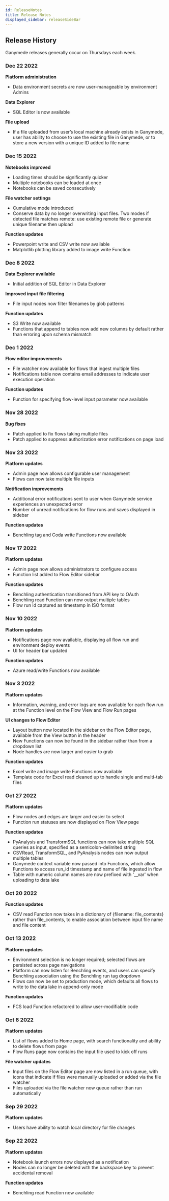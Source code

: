 ```yaml
---
id: ReleaseNotes
title: Release Notes
displayed_sidebar: releaseSideBar
---
```


## Release History

Ganymede releases generally occur on Thursdays each week.

### Dec 22 2022

**Platform administration**
- Data environment secrets are now user-manageable by environment Admins

**Data Explorer**
- SQL Editor is now available

**File upload**
- If a file uploaded from user’s local machine already exists in Ganymede, user has ability to choose to use the existing file in Ganymede, or to store a new version with a unique ID added to file name


### Dec 15 2022

**Notebooks improved**
- Loading times should be significantly quicker
- Multiple notebooks can be loaded at once
- Notebooks can be saved consecutively

**File watcher settings**
- Cumulative mode introduced
- Conserve data by no longer overwriting input files. Two modes if detected file matches remote: use existing remote file or generate unique filename then upload

**Function updates**
- Powerpoint write and CSV write now available
- Matplotlib plotting library added to image write Function

### Dec 8 2022

**Data Explorer available**
- Initial addition of SQL Editor in Data Explorer

**Improved input file filtering**
- File input nodes now filter filenames by glob patterns

**Function updates**
- S3 Write now available
- Functions that append to tables now add new columns by default rather than erroring upon schema mismatch

### Dec 1 2022

**Flow editor improvements**
- File watcher now available for flows that ingest multiple files
- Notifications table now contains email addresses to indicate user execution operation

**Function updates**
- Function for specifying flow-level input parameter now available

### Nov 28 2022

**Bug fixes**
- Patch applied to fix flows taking multiple files
- Patch applied to suppress authorization error notifications on page load

### Nov 23 2022

**Platform updates**
- Admin page now allows configurable user management
- Flows can now take multiple file inputs

**Notification improvements**
- Additional error notifications sent to user when Ganymede service experiences an unexpected error
- Number of unread notifications for flow runs and saves displayed in sidebar

**Function updates**
- Benchling tag and Coda write Functions now available

### Nov 17 2022

**Platform updates**
- Admin page now allows administrators to configure access
- Function list added to Flow Editor sidebar

**Function updates**
- Benchling authentication transitioned from API key to OAuth
- Benchling read Function can now output multiple tables
- Flow run id captured as timestamp in ISO format

### Nov 10 2022

**Platform updates**
- Notifications page now available, displaying all flow run and environment deploy events
- UI for header bar updated

**Function updates**
- Azure read/write Functions now available

### Nov 3 2022

**Platform updates**
- Information, warning, and error logs are now available for each flow run at the Function level on the Flow View and Flow Run pages

**UI changes to Flow Editor**
- Layout button now located in the sidebar on the Flow Editor page, available from the View button in the header
- New Functions can now be found in the sidebar rather than from a dropdown list
- Node handles are now larger and easier to grab

**Function updates**
- Excel write and image write Functions now available
- Template code for Excel read cleaned up to handle single and multi-tab files

### Oct 27 2022

**Platform updates**
- Flow nodes and edges are larger and easier to select
- Function run statuses are now displayed on Flow View page

**Function updates**
- PyAnalysis and TransformSQL functions can now take multiple SQL queries as input, specified as a semicolon-delimited string
- CSVRead, TransformSQL, and PyAnalysis nodes can now output multiple tables
- Ganymede context variable now passed into Functions, which allow Functions to access run_id timestamp and name of file ingested in flow
- Table with numeric column names are now prefixed with '__var' when uploading to data lake

### Oct 20 2022

**Function updates**
- CSV read Function now takes in a dictionary of {filename: file_contents} rather than file_contents, to enable association between input file name and file content

### Oct 13 2022

**Platform updates**
- Environment selection is no longer required; selected flows are persisted across page navigations
- Platform can now listen for Benchling events, and users can specify Benchling association using the Benchling run tag dropdown
- Flows can now be set to production mode, which defaults all flows to write to the data lake in append-only mode

**Function updates**
- FCS load Function refactored to allow user-modifiable code

### Oct 6 2022

**Platform updates**
- List of flows added to Home page, with search functionality and ability to delete flows from page
- Flow Runs page now contains the input file used to kick off runs

**File watcher updates**
- Input files on the Flow Editor page are now listed in a run queue, with icons that indicate if files were manually uploaded or added via the file watcher
- Files uploaded via the file watcher now queue rather than run automatically

### Sep 29 2022

**Platform updates**
- Users have ability to watch local directory for file changes

### Sep 22 2022

**Platform updates**
- Notebook launch errors now displayed as a notification
- Nodes can no longer be deleted with the backspace key to prevent accidental removal

**Function updates**
- Benchling read Function now available

